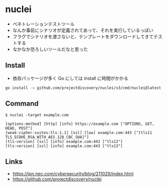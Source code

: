 # nuclei
- ペネトレーションテストツール
- なんか事前にシナリオが定義されてあって、それを実行しているっぽい
- フラグでシナリオを渡さないと、テンプレートをダウンロードしてきてテストする
- なかなか恐ろしいツールだなと思った

## Install
- 依存パッケージが多く Go にしては install に時間がかかる

```bash
go install -v github.com/projectdiscovery/nuclei/v3/cmd/nuclei@latest
```

## Command
```console
$ nuclei -target example.com

[options-method] [http] [info] https://example.com ["OPTIONS, GET, HEAD, POST"]
[weak-cipher-suites:tls-1.1] [ssl] [low] example.com:443 ["[tls11 TLS_ECDHE_RSA_WITH_AES_128_CBC_SHA]"]
[tls-version] [ssl] [info] example.com:443 ["tls12"]
[tls-version] [ssl] [info] example.com:443 ["tls13"]
```

## Links
- https://jpn.nec.com/cybersecurity/blog/211029/index.html
- https://github.com/projectdiscovery/nuclei
